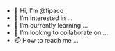 - 👋 Hi, I’m @fipaco
- 👀 I’m interested in ...
- 🌱 I’m currently learning ...
- 💞️ I’m looking to collaborate on ...
- 📫 How to reach me ...

<!---
fipaco/fipaco is a ✨ special ✨ repository because its `README.md` (this file) appears on your GitHub profile.
You can click the Preview link to take a look at your changes.
--->
